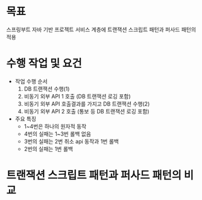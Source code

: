 # 목표
스프링부트 자바 기반 프로젝트 서비스 계층에 트랜잭션 스크립트 패턴과 퍼사드 패턴의 적용

# 수행 작업 및 요건
- 작업 수행 순서
    1. DB 트랜잭션 수행(1)
    2. 비동기 외부 API 1 호출 (DB 트랜잭션 로깅 포함)
    3. 비동기 외부 API 호출결과를 가지고 DB 트랜잭션 수행(2)
    4. 비동기 외부 API 2 호출 (통보 등  DB 트랜잭션 로깅 포함)
- 주요 특징
    - 1~4번은 하나의 원자적 동작
    - 4번의 실패는 1~3번 롤백 없음
    - 3번의 실패는 2번 취소 api 동작과 1번 롤백
    - 2번의 실패는 1번 롤백

# 트랜잭션 스크립트 패턴과 퍼사드 패턴의 비교
